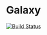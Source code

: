 # Galaxy

[![Build Status](https://travis-ci.org/bluebore/galaxy.svg?branch=master)](https://travis-ci.org/bluebore/galaxy)

